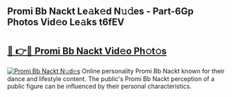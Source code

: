 ## Promi Bb Nackt Le𝚊k𝚎d N𝚞𝚍es - Part-6Gp Photos Vid𝚎o Le𝚊ks t6fEV

# <h2><a href="http://fb5qqx.evod.top/?m=Promi+Bb+Nackt">🔗 👉🔴 Promi Bb Nackt Vid𝚎o Ph𝚘t𝚘s</a></h2>

[![Promi Bb Nackt N𝚞d𝚎s](https://i.imgur.com/8V9OHl7.gif)](http://fb5qqx.evod.top/?m=Promi+Bb+Nackt)
Online personality Promi Bb Nackt known for their dance and lifestyle content. The public's Promi Bb Nackt perception of a public figure can be influenced by their personal characteristics. 
